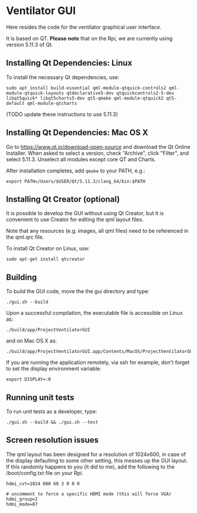 # Ventilator GUI

Here resides the code for the ventilator graphical user interface.

It is based on QT.  **Please note** that on the Rpi, we are currently using version 5.11.3 of Qt.

## Installing Qt Dependencies: Linux

To install the necessary Qt dependencies, use:

```
sudo apt install build-essential qml-module-qtquick-controls2 qml-module-qtquick-layouts qtdeclarative5-dev qtquickcontrols2-5-dev libqt5quick* libqt5charts5-dev qt5-qmake qml-module-qtquick2 qt5-default qml-module-qtcharts
```

(TODO update these instructions to use 5.11.3)

## Installing Qt Dependencies: Mac OS X

Go to https://www.qt.io/download-open-source and download the Qt Online Installer. When asked to select a version, check "Archive", click "Filter", and select 5.11.3. Unselect all modules except core QT and Charts.

After installation completes, add `qmake` to your PATH, e.g.:

```
export PATH=/Users/$USER/Qt/5.11.3/clang_64/bin:$PATH
```

## Installing Qt Creator (optional)

It is possible to develop the GUI without using Qt Creator, but it is
convenient to use Creator for editing the qml layout files.

Note that any resources (e.g. images, all qml files) need to be referenced in the qml.qrc file.

To install Qt Creator on Linux, use:
```
sudo apt-get install qtcreator
```

## Building

To build the GUI code, move the the gui directory and type:
```
./gui.sh --build
```

Upon a successful compilation, the executable file is accessible on Linux as:
```
./build/app/ProjectVentilatorGUI
```

and on Mac OS X as:
```
./build/app/ProjectVentilatorGUI.app/Contents/MacOS/ProjectVentilatorGUI
```

If you are running the application remotely, via ssh for example, don't forget to set
the display environment variable:
```
export DISPLAY=:0
```

## Running unit tests

To run unit tests as a developer, type:

```
./gui.sh --build && ./gui.sh --test
```

## Screen resolution issues

The qml layout has been designed for a resolution of 1024x600, in case of the display
defaulting to some other setting, this messes up the GUI layout. If this randomly
happens to you (it did to me), add the following to the /boot/config.txt file on your Rpi.
```
hdmi_cvt=1024 600 60 3 0 0 0

# uncomment to force a specific HDMI mode (this will force VGA)
hdmi_group=2
hdmi_mode=87
```
